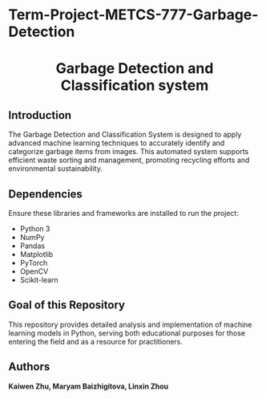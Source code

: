 # Term-Project-METCS-777-Garbage-Detection
<h1 align="center" font-size:16px"><b>Garbage Detection and Classification system</b></h1>


## Introduction
The Garbage Detection and Classification System is designed to apply advanced machine learning techniques to accurately identify and categorize garbage items from images. This automated system supports efficient waste sorting and management, promoting recycling efforts and environmental sustainability.

## Dependencies 
Ensure these libraries and frameworks are installed to run the project:
- Python 3
- NumPy
- Pandas
- Matplotlib
- PyTorch
- OpenCV
- Scikit-learn

## Goal of this Repository
This repository provides detailed analysis and implementation of machine learning models in Python, serving both educational purposes for those entering the field and as a resource for practitioners.

## Authors
<b>Kaiwen Zhu, Maryam Baizhigitova, Linxin Zhou</b>
